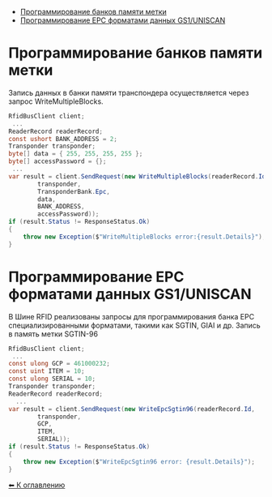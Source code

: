 * [Программирование банков памяти метки](#WriteMultipleBlocks)
* [Программирование EPC форматами данных GS1/UNISCAN](#WriteEpc)

<a name="WriteMultipleBlocks"></a>Программирование банков памяти метки
====================================
Запись данных в банки памяти транспондера осуществляется через запрос WriteMultipleBlocks.

```cs
RfidBusClient client;
 ...
ReaderRecord readerRecord;
const ushort BANK_ADDRESS = 2;
Transponder transponder;
byte[] data = { 255, 255, 255, 255 };
byte[] accessPassword = {};
 ...
var result = client.SendRequest(new WriteMultipleBlocks(readerRecord.Id,
        transponder,
        TransponderBank.Epc,
        data,
        BANK_ADDRESS,
        accessPassword));
if (result.Status != ResponseStatus.Ok)
{
    throw new Exception($"WriteMultipleBlocks error:{result.Details}");
}
```

<a name="WriteEpc"></a>Программирование EPC форматами данных GS1/UNISCAN
=================================================
В Шине RFID реализованы запросы для программирования банка EPC специализированными форматами, такими как SGTIN, GIAI и др.
Запись в память метки SGTIN-96

```cs
RfidBusClient client;
 ...
const ulong GCP = 461000232;
const uint ITEM = 10;
const ulong SERIAL = 10;
Transponder transponder;
ReaderRecord readerRecord;
  ...
var result = client.SendRequest(new WriteEpcSgtin96(readerRecord.Id,
        transponder,
        GCP,
        ITEM,
        SERIAL));
if (result.Status != ResponseStatus.Ok)
{
    throw new Exception($"WriteEpcSgtin96 error: {result.Details}");
}
```

[⬅ К оглавлению](../README.md)


